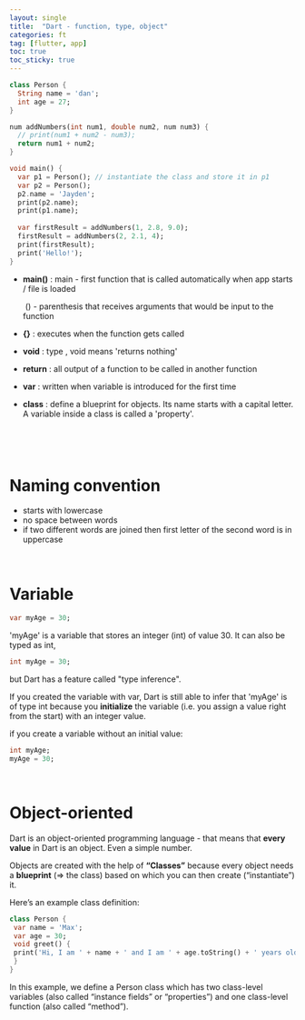 ```yaml
---
layout: single
title:  "Dart - function, type, object"
categories: ft
tag: [flutter, app]
toc: true
toc_sticky: true
---
```


```dart
class Person {
  String name = 'dan';
  int age = 27;
}

num addNumbers(int num1, double num2, num num3) {
  // print(num1 + num2 - num3);
  return num1 + num2;
}

void main() {
  var p1 = Person(); // instantiate the class and store it in p1
  var p2 = Person();
  p2.name = 'Jayden';
  print(p2.name);
  print(p1.name);
  
  var firstResult = addNumbers(1, 2.8, 9.0);
  firstResult = addNumbers(2, 2.1, 4);
  print(firstResult);
  print('Hello!');
}
```

- **main()** : main - first function that is called automatically when app starts / file is loaded

  ​                     () - parenthesis that receives arguments that would be input to the function

- **{}** : executes when the function gets called

- **void** : type , void means 'returns nothing'

- **return** : all output of a function to be called in another function

- **var** :  written when variable is introduced for the first time 

- **class** : define a blueprint for objects. Its name starts with a capital letter. A variable inside a class is called a 'property'. 

  <br>

  ​                   

# Naming convention

* starts with lowercase
* no space between words
* if two different words are joined then first letter of the second word is in uppercase

<br>

# Variable 

```dart
var myAge = 30; 
```

'myAge' is a variable that stores an integer (int) of value 30. It can also be typed as int,

```dart
int myAge = 30;
```

but  Dart has a feature called "type inference". 

If you created the variable with var, Dart is still able to infer that 'myAge' is of type int because you <strong>initialize</strong> the variable (i.e. you assign a value right from the start) with an integer value. 

 if you create a variable without an initial value:

```dart
int myAge;
myAge = 30; 
```

<br>

# Object-oriented

Dart is an object-oriented programming language - that means that <strong>every value</strong> in Dart is an object. Even a simple number. 

Objects are created with the help of <strong>“Classes”</strong> because every object needs a <strong>blueprint</strong> (=> the class) based on which you can then create (“instantiate”) it. 

Here’s an example class definition:

```dart
class Person {
 var name = 'Max';
 var age = 30;
 void greet() {
 print('Hi, I am ' + name + ' and I am ' + age.toString() + ' years old!';
 }
} 
```

In this example, we define a Person class which has two class-level variables (also called “instance fields” or “properties”) and one class-level function (also called “method”). 

